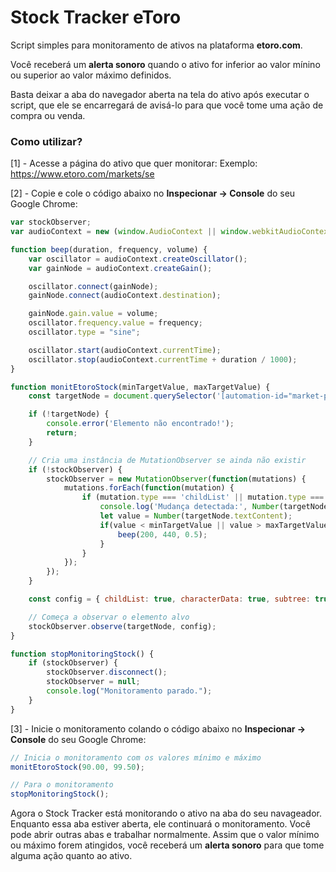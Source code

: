 <h1>Stock Tracker eToro</h1>
<p>Script simples para monitoramento de ativos na plataforma <b>etoro.com</b>.<p>

<p>Você receberá um <b>alerta sonoro</b> quando o ativo for inferior ao valor mínino ou superior ao valor máximo definidos.</p>

<p>Basta deixar a aba do navegador aberta na tela do ativo após executar o script, que ele se encarregará de avisá-lo para que você tome uma ação de compra ou venda.</p>

<h3>Como utilizar?</h3>

[1] - Acesse a página do ativo que quer monitorar: Exemplo: https://www.etoro.com/markets/se

[2] - Copie e cole o código abaixo no <b>Inspecionar -> Console</b> do seu Google Chrome:
```js
var stockObserver;
var audioContext = new (window.AudioContext || window.webkitAudioContext)();

function beep(duration, frequency, volume) {
    var oscillator = audioContext.createOscillator();
    var gainNode = audioContext.createGain();

    oscillator.connect(gainNode);
    gainNode.connect(audioContext.destination);

    gainNode.gain.value = volume;
    oscillator.frequency.value = frequency;
    oscillator.type = "sine";

    oscillator.start(audioContext.currentTime);
    oscillator.stop(audioContext.currentTime + duration / 1000);
}

function monitEtoroStock(minTargetValue, maxTargetValue) {
    const targetNode = document.querySelector('[automation-id="market-page-head-stats-value"]');

    if (!targetNode) {
        console.error('Elemento não encontrado!');
        return;
    }

    // Cria uma instância de MutationObserver se ainda não existir
    if (!stockObserver) {
        stockObserver = new MutationObserver(function(mutations) {
            mutations.forEach(function(mutation) {
                if (mutation.type === 'childList' || mutation.type === 'characterData') {
                    console.log('Mudança detectada:', Number(targetNode.textContent));
                    let value = Number(targetNode.textContent);
                    if(value < minTargetValue || value > maxTargetValue){
                        beep(200, 440, 0.5);
                    }
                }
            });
        });
    }

    const config = { childList: true, characterData: true, subtree: true };

    // Começa a observar o elemento alvo
    stockObserver.observe(targetNode, config);
}

function stopMonitoringStock() {
    if (stockObserver) {
        stockObserver.disconnect();
        stockObserver = null;
        console.log("Monitoramento parado.");
    }
}
```

[3] - Inicie o monitoramento colando o código abaixo no <b>Inspecionar -> Console</b> do seu Google Chrome:
```js
// Inicia o monitoramento com os valores mínimo e máximo
monitEtoroStock(90.00, 99.50); 

// Para o monitoramento 
stopMonitoringStock();  
```

Agora o Stock Tracker está monitorando o ativo na aba do seu navageador. Enquanto essa aba estiver aberta, ele continuará o monitoramento. Você pode abrir outras abas e trabalhar normalmente. Assim que o valor mínimo ou máximo forem atingidos, você receberá um <b>alerta sonoro</b> para que tome alguma ação quanto ao ativo.
